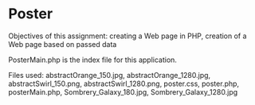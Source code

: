 # Poster

Objectives of this assignment: creating a Web page in PHP, creation of a Web page based on passed data

PosterMain.php is the index file for this application.

Files used: abstractOrange_150.jpg, abstractOrange_1280.jpg, abstractSwirl_150.png, abstractSwirl_1280.png, poster.css, poster.php, posterMain.php, Sombrery_Galaxy_180.jpg, Sombrery_Galaxy_1280.jpg 
